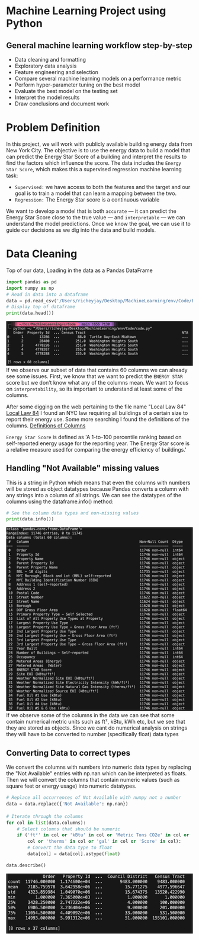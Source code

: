 # Machine Learning Project using Python 

## General machine learning workflow step-by-step
   - Data cleaning and formatting
   - Exploratory data analysis
   - Feature engineering and selection
   - Compare several machine learning models on a performance metric
   - Perform hyper-parameter tuning on the best model
   - Evaluate the best model on the testing set
   - Interpret the model results
   - Draw conclusions and document work

# Problem Definition
   In this project, we will work with publicly available building energy data from New York City.
   The objective is to use the energy data to build a model that can predict the Energy Star Score of a building and interpret the results to find the factors which influence the score.
   The data includes the `Energy Star Score`, which makes this a supervised regression machine learning task:
   - `Supervised:` we have access to both the features and the target and our goal is to train a model that can learn a mapping between the two.
   - `Regression:` The Energy Star score is a continuous variable
   
   We want to develop a model that is both `accurate` — it can predict the Energy Star Score close to the true value — and `interpretable` — we can understand the model predictions. Once we know the goal, we can use it to guide our decisions as we dig into the data and build models.
# Data Cleaning
Top of our data, Loading in the data as a Pandas DataFrame
```python
import pandas as pd
import numpy as np
# Read in data into a dataframe 
data = pd.read_csv('/Users/richeyjay/Desktop/MachineLearning/env/Code/Energy_and_Water_Data_Disclosure_for_Local_Law_84_2017__Data_for_Calendar_Year_2016_.csv')
# Display top of dataframe
print(data.head())
```
![Top of our Data](env/TerminalOutput/DataHead.png)
If we observe our subset of data that contains 60 columns we can already see some issues.
First, we know that we want to predict the `ENERGY STAR` score but we don’t know what any of the columns mean.
We want to focus on `interpretability`, so its important to understand at least some of the columns.


After some digging on the web pertaining to the file name "Local Law 84" [Local Law 84](https://www.nyc.gov/site/buildings/codes/compliance-instructions.page) I found an NYC law requiring all buildings of a certain size to report their energy use.
Some more searching I found the definitions of the columns. [Definitions of Columns](https://www.nyc.gov/html/gbee/downloads/misc/nyc_benchmarking_disclosure_data_definitions_2017.pdf)

`Energy Star Score` is defined as 'A 1-to-100 percentile ranking based on self-reported energy usage for the reporting year. The Energy Star score is a relative measure used for comparing the energy efficiency of buildings.'

   ## Handling "Not Available" missing values
This is a string in Python which means that even the columns with numbers will be stored as object datatypes because Pandas converts a column with any strings into a column of all strings. We can see the datatypes of the columns using the dataframe.info() method:
```python
# See the column data types and non-missing values
print(data.info())
```
![Column Data](env/TerminalOutput/ColumnData.png)
If we observe some of the columns in the data we can see that some contain numerical metric units such as
ft², kBtu, kWh etc, but we see that they are stored as objects. Since we cant do numerical analysis on strings
they will have to be converted to number (specifically float) data types
## Converting Data to correct types
We convert the columns with numbers into numeric data types by replacing the "Not Available" entries with np.nan which can be interpreted as floats. Then we will convert the columns that contain numeric values (such as square feet or energy usage) into numeric datatypes.

```python
# Replace all occurrences of Not Available with numpy not a number
data = data.replace({'Not Available': np.nan})

# Iterate through the columns
for col in list(data.columns):
    # Select columns that should be numeric
    if ('ft²' in col or 'kBtu' in col or 'Metric Tons CO2e' in col or 'kWh' in 
        col or 'therms' in col or 'gal' in col or 'Score' in col):
        # Convert the data type to float
        data[col] = data[col].astype(float)
```
```python
data.describe()
```
![Corrected Data Types](env/TerminalOutput/CorrectedDataTypes.png)

